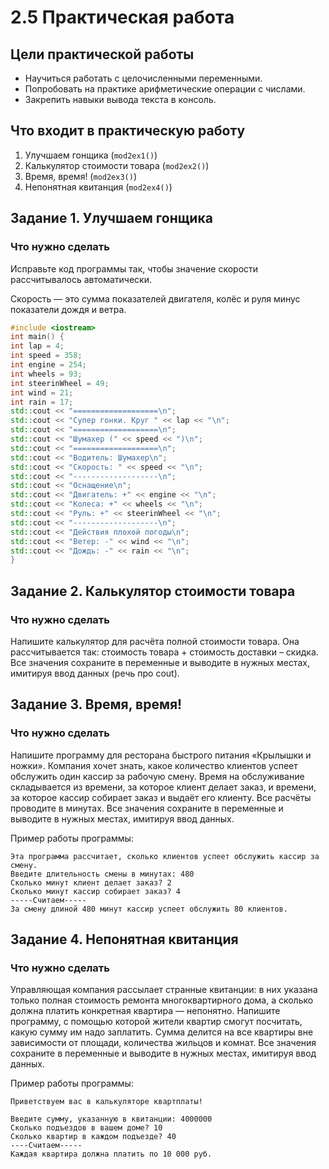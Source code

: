 # 2.5 Практическая работа
## Цели практической работы
- Научиться работать с целочисленными переменными.
- Попробовать на практике арифметические операции с числами.
- Закрепить навыки вывода текста в консоль.
 
## Что входит в практическую работу
1. Улучшаем гонщика (`mod2ex1()`)
2. Калькулятор стоимости товара (`mod2ex2()`)
3. Время, время! (`mod2ex3()`)
4. Непонятная квитанция (`mod2ex4()`)
 
## Задание 1. Улучшаем гонщика
### Что нужно сделать
Исправьте код программы так, чтобы значение скорости рассчитывалось автоматически.

Скорость — это сумма показателей двигателя, колёс и руля минус показатели дождя и ветра.

```C++
#include <iostream> 
int main() { 
int lap = 4; 
int speed = 358; 
int engine = 254; 
int wheels = 93; 
int steerinWheel = 49; 
int wind = 21; 
int rain = 17; 
std::cout << "===================\n"; 
std::cout << "Супер гонки. Круг " << lap << "\n"; 
std::cout << "===================\n"; 
std::cout << "Шумахер (" << speed << ")\n"; 
std::cout << "===================\n"; 
std::cout << "Водитель: Шумахер\n"; 
std::cout << "Скорость: " << speed << "\n"; 
std::cout << "-------------------\n"; 
std::cout << "Оснащение\n"; 
std::cout << "Двигатель: +" << engine << "\n"; 
std::cout << "Колеса: +" << wheels << "\n"; 
std::cout << "Руль: +" << steerinWheel << "\n"; 
std::cout << "-------------------\n"; 
std::cout << "Действия плохой погоды\n"; 
std::cout << "Ветер: -" << wind << "\n"; 
std::cout << "Дождь: -" << rain << "\n"; 
}
```
 
## Задание 2. Калькулятор стоимости товара
### Что нужно сделать
Напишите калькулятор для расчёта полной стоимости товара.
Она рассчитывается так: стоимость товара  + стоимость доставки – скидка. Все значения сохраните в переменные и выводите в нужных местах, имитируя ввод данных (речь про cout).

## Задание 3. Время, время!
### Что нужно сделать
Напишите программу для ресторана быстрого питания «Крылышки и ножки». Компания хочет знать, какое количество клиентов успеет обслужить один кассир за рабочую смену. Время на обслуживание складывается из времени, за которое клиент делает заказ, и времени, за которое кассир собирает заказ и выдаёт его клиенту. Все расчёты проводите в минутах. Все значения сохраните в переменные и выводите в нужных местах, имитируя ввод данных.

Пример работы программы: 

```
Эта программа рассчитает, сколько клиентов успеет обслужить кассир за смену. 
Введите длительность смены в минутах: 480 
Сколько минут клиент делает заказ? 2 
Сколько минут кассир собирает заказ? 4 
-----Считаем----- 
За смену длиной 480 минут кассир успеет обслужить 80 клиентов.
```

## Задание 4. Непонятная квитанция
### Что нужно сделать
Управляющая компания рассылает странные квитанции: в них указана только полная стоимость ремонта многоквартирного дома, а сколько должна платить конкретная квартира — непонятно. Напишите программу, с помощью которой жители квартир смогут посчитать, какую сумму им надо заплатить. Сумма делится на все квартиры вне зависимости от площади, количества жильцов и комнат. Все значения сохраните в переменные и выводите в нужных местах, имитируя ввод данных.

Пример работы программы:
```
Приветствуем вас в калькуляторе квартплаты!  
  
Введите сумму, указанную в квитанции: 4000000 
Сколько подъездов в вашем доме? 10 
Сколько квартир в каждом подъезде? 40 
----Считаем----- 
Каждая квартира должна платить по 10 000 руб.
```
